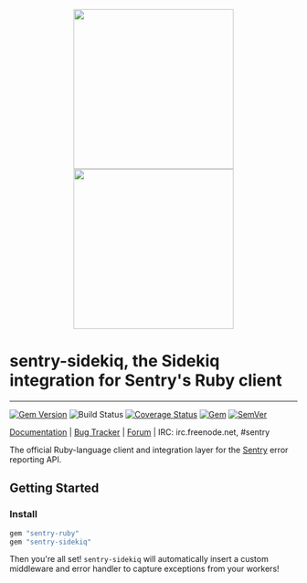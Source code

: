 <p align="center">
    <a href="https://sentry.io#gh-light-mode-only" target="_blank" align="center">
        <img src="https://sentry-brand.storage.googleapis.com/sentry-logo-black.png" width="280">
    </a>
    <a href="https://sentry.io#gh-dark-mode-only" target="_blank" align="center">
        <img src="https://sentry-brand.storage.googleapis.com/sentry-logo-white.png" width="280">
    </a>
</p>

# sentry-sidekiq, the Sidekiq integration for Sentry's Ruby client

---


[![Gem Version](https://img.shields.io/gem/v/sentry-sidekiq.svg)](https://rubygems.org/gems/sentry-sidekiq)
![Build Status](https://github.com/getsentry/sentry-ruby/workflows/sentry-sidekiq%20Test/badge.svg)
[![Coverage Status](https://img.shields.io/codecov/c/github/getsentry/sentry-ruby/master?logo=codecov)](https://codecov.io/gh/getsentry/sentry-ruby/branch/master)
[![Gem](https://img.shields.io/gem/dt/sentry-sidekiq.svg)](https://rubygems.org/gems/sentry-sidekiq/)
[![SemVer](https://api.dependabot.com/badges/compatibility_score?dependency-name=sentry-sidekiq&package-manager=bundler&version-scheme=semver)](https://dependabot.com/compatibility-score.html?dependency-name=sentry-sidekiq&package-manager=bundler&version-scheme=semver)


[Documentation](https://docs.sentry.io/platforms/ruby/guides/sidekiq/) | [Bug Tracker](https://github.com/getsentry/sentry-ruby/issues) | [Forum](https://forum.sentry.io/) | IRC: irc.freenode.net, #sentry

The official Ruby-language client and integration layer for the [Sentry](https://github.com/getsentry/sentry) error reporting API.


## Getting Started

### Install

```ruby
gem "sentry-ruby"
gem "sentry-sidekiq"
```

Then you're all set! `sentry-sidekiq` will automatically insert a custom middleware and error handler to capture exceptions from your workers!
